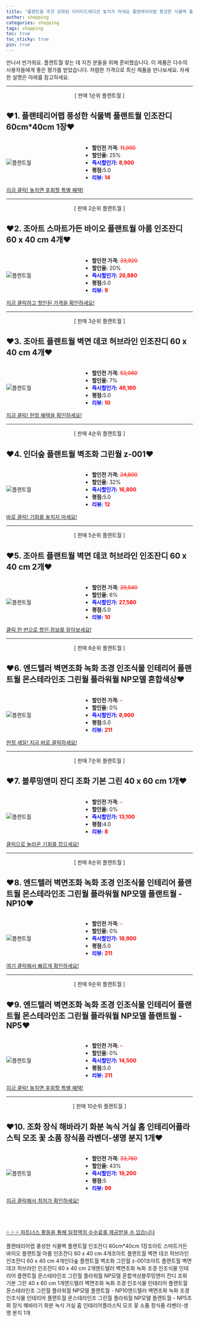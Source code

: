 ```yaml
---
title: "플랜트월 추천 강화된 리미티드에디션 놓치지 마세요 플랜테리어랩 풍성한 식물벽 플랜트월 인조잔디"
author: shopping
categories: shopping
tags: shopping
toc: true
toc_sticky: true
pin: true
---
```

만나서 반가워요. 플랜트월 찾는 데 지친 분들을 위해 준비했습니다. 이 제품은 다수의 사용자들에게 좋은 평가를 받았습니다. 저렴한 가격으로 최신 제품을 만나보세요. 자세한 설명은 아래를 참고하세요.

---
<p class="toplist" style="margin: 0 auto; display: block; width: fit-content;">[ 판매 1순위 플랜트월 ]</p>

<h2><strong>❤️1. 플랜테리어랩 풍성한 식물벽 플랜트월 인조잔디 60cm*40cm 1장❤️</strong></h2>

<div style="display: flex; align-items: center;">
    <div style="flex: 0.4;">
        <img src="https://thumbnail6.coupangcdn.com/thumbnails/remote/230x230ex/image/vendor_inventory/09b7/cb0502c7835f2f946d8a01bdf8631dceeb9127832fb305694f2eced32fba.png" alt="플랜트월" style="max-width: 100%;">
    </div>
    <div style="flex: 0.6; margin-left: 10px;">
        <ul>
            <li><strong>할인전 가격:</strong> <del style="color: red;">11,900</del></li>
            <li><strong>할인율:</strong> 25%</li>
            <li><span style='color:blue'><strong>즉시할인가:</strong></span> <span style='color:red'><strong>8,900</strong></span></li>
            <li><strong>평점:</strong>5.0</li>
            <li><span style='color:blue'><strong>리뷰:</strong></span> <span style='color:red'><strong>14</strong></span></li>
        </ul>
    </div>
</div>
<div class="center">
    <a href="https://selin100587001.github.io?lptag=AF9450613&subid=githubio&pageKey=7750275874&traceid=V0-153&itemId=20874347809&vendorItemId=89677031893" class="myButton">
        지금 클릭! 놓치면 후회할 특별 혜택!
    </a>
</div>


---
<p class="toplist" style="margin: 0 auto; display: block; width: fit-content;">[ 판매 2순위 플랜트월 ]</p>

<h2><strong>❤️2. 조아트 스마트가든 바이오 플랜트월 아룸 인조잔디 60 x 40 cm 4개❤️</strong></h2>

<div style="display: flex; align-items: center;">
    <div style="flex: 0.4;">
        <img src="https://thumbnail9.coupangcdn.com/thumbnails/remote/230x230ex/image/rs_quotation_api/xetljqhc/f30301274dd74981835e119da40f9ad1.jpg" alt="플랜트월" style="max-width: 100%;">
    </div>
    <div style="flex: 0.6; margin-left: 10px;">
        <ul>
            <li><strong>할인전 가격:</strong> <del style="color: red;">33,920</del></li>
            <li><strong>할인율:</strong> 20%</li>
            <li><span style='color:blue'><strong>즉시할인가:</strong></span> <span style='color:red'><strong>26,880</strong></span></li>
            <li><strong>평점:</strong>5.0</li>
            <li><span style='color:blue'><strong>리뷰:</strong></span> <span style='color:red'><strong>9</strong></span></li>
        </ul>
    </div>
</div>
<div class="center">
    <a href="https://selin100587001.github.io?lptag=AF9450613&subid=githubio&pageKey=7493260103&traceid=V0-153&itemId=19724010029&vendorItemId=86828091383" class="myButton">
        지금 클릭하고 할인된 가격을 확인하세요!
    </a>
</div>


---
<p class="toplist" style="margin: 0 auto; display: block; width: fit-content;">[ 판매 3순위 플랜트월 ]</p>

<h2><strong>❤️3. 조아트 플랜트월 벽면 데코 허브라인 인조잔디 60 x 40 cm 4개❤️</strong></h2>

<div style="display: flex; align-items: center;">
    <div style="flex: 0.4;">
        <img src="https://thumbnail9.coupangcdn.com/thumbnails/remote/230x230ex/image/retail/images/3018496657314531-311ec1b5-7459-4177-a236-498248289173.jpg" alt="플랜트월" style="max-width: 100%;">
    </div>
    <div style="flex: 0.6; margin-left: 10px;">
        <ul>
            <li><strong>할인전 가격:</strong> <del style="color: red;">53,080</del></li>
            <li><strong>할인율:</strong> 7%</li>
            <li><span style='color:blue'><strong>즉시할인가:</strong></span> <span style='color:red'><strong>49,160</strong></span></li>
            <li><strong>평점:</strong>5.0</li>
            <li><span style='color:blue'><strong>리뷰:</strong></span> <span style='color:red'><strong>10</strong></span></li>
        </ul>
    </div>
</div>
<div class="center">
    <a href="https://selin100587001.github.io?lptag=AF9450613&subid=githubio&pageKey=6388775119&traceid=V0-153&itemId=13608870052&vendorItemId=80861892686" class="myButton">
        지금 클릭! 한정 혜택을 확인하세요!
    </a>
</div>


---
<p class="toplist" style="margin: 0 auto; display: block; width: fit-content;">[ 판매 4순위 플랜트월 ]</p>

<h2><strong>❤️4. 인더숲 플랜트월 벽조화 그린월 z-001❤️</strong></h2>

<div style="display: flex; align-items: center;">
    <div style="flex: 0.4;">
        <img src="https://thumbnail10.coupangcdn.com/thumbnails/remote/230x230ex/image/vendor_inventory/767d/0c7eb26a0222aaeffba614bc4ff0181c6e32f03439e61bb89afd30b1be30.jpg" alt="플랜트월" style="max-width: 100%;">
    </div>
    <div style="flex: 0.6; margin-left: 10px;">
        <ul>
            <li><strong>할인전 가격:</strong> <del style="color: red;">24,800</del></li>
            <li><strong>할인율:</strong> 32%</li>
            <li><span style='color:blue'><strong>즉시할인가:</strong></span> <span style='color:red'><strong>16,800</strong></span></li>
            <li><strong>평점:</strong>5.0</li>
            <li><span style='color:blue'><strong>리뷰:</strong></span> <span style='color:red'><strong>12</strong></span></li>
        </ul>
    </div>
</div>
<div class="center">
    <a href="https://selin100587001.github.io?lptag=AF9450613&subid=githubio&pageKey=7865582424&traceid=V0-153&itemId=21474033548&vendorItemId=88528308029" class="myButton">
        바로 클릭! 기회를 놓치지 마세요!
    </a>
</div>


---
<p class="toplist" style="margin: 0 auto; display: block; width: fit-content;">[ 판매 5순위 플랜트월 ]</p>

<h2><strong>❤️5. 조아트 플랜트월 벽면 데코 허브라인 인조잔디 60 x 40 cm 2개❤️</strong></h2>

<div style="display: flex; align-items: center;">
    <div style="flex: 0.4;">
        <img src="https://thumbnail8.coupangcdn.com/thumbnails/remote/230x230ex/image/rs_quotation_api/az7is9k5/26cb2ad23ac74d2f83abd1c9faef0000.jpg" alt="플랜트월" style="max-width: 100%;">
    </div>
    <div style="flex: 0.6; margin-left: 10px;">
        <ul>
            <li><strong>할인전 가격:</strong> <del style="color: red;">29,540</del></li>
            <li><strong>할인율:</strong> 6%</li>
            <li><span style='color:blue'><strong>즉시할인가:</strong></span> <span style='color:red'><strong>27,580</strong></span></li>
            <li><strong>평점:</strong>5.0</li>
            <li><span style='color:blue'><strong>리뷰:</strong></span> <span style='color:red'><strong>10</strong></span></li>
        </ul>
    </div>
</div>
<div class="center">
    <a href="https://selin100587001.github.io?lptag=AF9450613&subid=githubio&pageKey=6388775119&traceid=V0-153&itemId=13608870049&vendorItemId=80861892676" class="myButton">
        클릭 한 번으로 할인 정보를 알아보세요!
    </a>
</div>


---
<p class="toplist" style="margin: 0 auto; display: block; width: fit-content;">[ 판매 6순위 플랜트월 ]</p>

<h2><strong>❤️6. 엔드텔러 벽면조화 녹화 조경 인조식물 인테리어 플랜트월 몬스테라인조 그린월 플라워월 NP모델 혼합색상❤️</strong></h2>

<div style="display: flex; align-items: center;">
    <div style="flex: 0.4;">
        <img src="https://thumbnail10.coupangcdn.com/thumbnails/remote/230x230ex/image/vendor_inventory/7375/41ac5c458cf28bc81ec599366c5d2d51674f564b49d409a96fd886e55281.jpg" alt="플랜트월" style="max-width: 100%;">
    </div>
    <div style="flex: 0.6; margin-left: 10px;">
        <ul>
            <li><strong>할인전 가격:</strong> <del style="color: red;">-</del></li>
            <li><strong>할인율:</strong> 0%</li>
            <li><span style='color:blue'><strong>즉시할인가:</strong></span> <span style='color:red'><strong>8,900</strong></span></li>
            <li><strong>평점:</strong>5.0</li>
            <li><span style='color:blue'><strong>리뷰:</strong></span> <span style='color:red'><strong>211</strong></span></li>
        </ul>
    </div>
</div>
<div class="center">
    <a href="https://selin100587001.github.io?lptag=AF9450613&subid=githubio&pageKey=7154204619&traceid=V0-153&itemId=17992440234&vendorItemId=75277416445" class="myButton">
        한정 세일! 지금 바로 클릭하세요!
    </a>
</div>


---
<p class="toplist" style="margin: 0 auto; display: block; width: fit-content;">[ 판매 7순위 플랜트월 ]</p>

<h2><strong>❤️7. 블루밍앤미 잔디 조화 기본 그린 40 x 60 cm 1개❤️</strong></h2>

<div style="display: flex; align-items: center;">
    <div style="flex: 0.4;">
        <img src="https://thumbnail10.coupangcdn.com/thumbnails/remote/230x230ex/image/rs_quotation_api/v5blydpl/1aec32d8b90d48398656eaadf8223a8e.jpg" alt="플랜트월" style="max-width: 100%;">
    </div>
    <div style="flex: 0.6; margin-left: 10px;">
        <ul>
            <li><strong>할인전 가격:</strong> <del style="color: red;">-</del></li>
            <li><strong>할인율:</strong> 0%</li>
            <li><span style='color:blue'><strong>즉시할인가:</strong></span> <span style='color:red'><strong>13,100</strong></span></li>
            <li><strong>평점:</strong>4.0</li>
            <li><span style='color:blue'><strong>리뷰:</strong></span> <span style='color:red'><strong>8</strong></span></li>
        </ul>
    </div>
</div>
<div class="center">
    <a href="https://selin100587001.github.io?lptag=AF9450613&subid=githubio&pageKey=6190591345&traceid=V0-153&itemId=12215550438&vendorItemId=79486324448" class="myButton">
        클릭으로 놀라운 기회를 잡으세요!
    </a>
</div>


---
<p class="toplist" style="margin: 0 auto; display: block; width: fit-content;">[ 판매 8순위 플랜트월 ]</p>

<h2><strong>❤️8. 엔드텔러 벽면조화 녹화 조경 인조식물 인테리어 플랜트월 몬스테라인조 그린월 플라워월 NP모델 플랜트월 - NP10❤️</strong></h2>

<div style="display: flex; align-items: center;">
    <div style="flex: 0.4;">
        <img src="https://thumbnail10.coupangcdn.com/thumbnails/remote/230x230ex/image/vendor_inventory/edce/31a75d5dc6527cc479e0364adb48473765f0b226372f78b057854e14e4ca.jpg" alt="플랜트월" style="max-width: 100%;">
    </div>
    <div style="flex: 0.6; margin-left: 10px;">
        <ul>
            <li><strong>할인전 가격:</strong> <del style="color: red;">-</del></li>
            <li><strong>할인율:</strong> 0%</li>
            <li><span style='color:blue'><strong>즉시할인가:</strong></span> <span style='color:red'><strong>18,900</strong></span></li>
            <li><strong>평점:</strong>5.0</li>
            <li><span style='color:blue'><strong>리뷰:</strong></span> <span style='color:red'><strong>211</strong></span></li>
        </ul>
    </div>
</div>
<div class="center">
    <a href="https://selin100587001.github.io?lptag=AF9450613&subid=githubio&pageKey=7154204619&traceid=V0-153&itemId=17992440241&vendorItemId=75277416367" class="myButton">
        여기 클릭해서 빠르게 확인하세요!
    </a>
</div>


---
<p class="toplist" style="margin: 0 auto; display: block; width: fit-content;">[ 판매 9순위 플랜트월 ]</p>

<h2><strong>❤️9. 엔드텔러 벽면조화 녹화 조경 인조식물 인테리어 플랜트월 몬스테라인조 그린월 플라워월 NP모델 플랜트월 - NP5❤️</strong></h2>

<div style="display: flex; align-items: center;">
    <div style="flex: 0.4;">
        <img src="https://thumbnail10.coupangcdn.com/thumbnails/remote/230x230ex/image/vendor_inventory/68af/568c0ef3596082eb2622b69a0f50de1a01c7d6f1fc75ca337cd648c719ab.jpg" alt="플랜트월" style="max-width: 100%;">
    </div>
    <div style="flex: 0.6; margin-left: 10px;">
        <ul>
            <li><strong>할인전 가격:</strong> <del style="color: red;">-</del></li>
            <li><strong>할인율:</strong> 0%</li>
            <li><span style='color:blue'><strong>즉시할인가:</strong></span> <span style='color:red'><strong>14,500</strong></span></li>
            <li><strong>평점:</strong>5.0</li>
            <li><span style='color:blue'><strong>리뷰:</strong></span> <span style='color:red'><strong>211</strong></span></li>
        </ul>
    </div>
</div>
<div class="center">
    <a href="https://selin100587001.github.io?lptag=AF9450613&subid=githubio&pageKey=7154204619&traceid=V0-153&itemId=17992440245&vendorItemId=75277416384" class="myButton">
        지금 클릭! 놓치면 후회할 특별 혜택!
    </a>
</div>


---
<p class="toplist" style="margin: 0 auto; display: block; width: fit-content;">[ 판매 10순위 플랜트월 ]</p>

<h2><strong>❤️10. 조화 장식 해바라기 화분 녹식 거실 홈 인테리어플라스틱 모조 꽃 소품 장식품 라벤더-생명 분지 1개❤️</strong></h2>

<div style="display: flex; align-items: center;">
    <div style="flex: 0.4;">
        <img src="https://thumbnail10.coupangcdn.com/thumbnails/remote/230x230ex/image/vendor_inventory/6b0e/ed77727592f80dd74c8a707dde6d68451d5c408ed67770804aa9bc803833.jpg" alt="플랜트월" style="max-width: 100%;">
    </div>
    <div style="flex: 0.6; margin-left: 10px;">
        <ul>
            <li><strong>할인전 가격:</strong> <del style="color: red;">33,760</del></li>
            <li><strong>할인율:</strong> 43%</li>
            <li><span style='color:blue'><strong>즉시할인가:</strong></span> <span style='color:red'><strong>19,200</strong></span></li>
            <li><strong>평점:</strong>5</li>
            <li><span style='color:blue'><strong>리뷰:</strong></span> <span style='color:red'><strong>99</strong></span></li>
        </ul>
    </div>
</div>
<div class="center">
    <a href="https://selin100587001.github.io?lptag=AF9450613&subid=githubio&pageKey=7762278769&traceid=V0-153&itemId=20934938562&vendorItemId=90678808170" class="myButton">
        지금 클릭해서 최저가 확인하세요!
    </a>
</div>

<br><br><br>[💦 💦 💦 파트너스 활동을 통해 일정액의 수수료를 제공받을 수 있습니다](https://link.coupang.com/a/bcpT2c)<br><br>플랜테리어랩 풍성한 식물벽 플랜트월 인조잔디 60cm*40cm 1장조아트 스마트가든 바이오 플랜트월 아룸 인조잔디 60 x 40 cm 4개조아트 플랜트월 벽면 데코 허브라인 인조잔디 60 x 40 cm 4개인더숲 플랜트월 벽조화 그린월 z-001조아트 플랜트월 벽면 데코 허브라인 인조잔디 60 x 40 cm 2개엔드텔러 벽면조화 녹화 조경 인조식물 인테리어 플랜트월 몬스테라인조 그린월 플라워월 NP모델 혼합색상블루밍앤미 잔디 조화 기본 그린 40 x 60 cm 1개엔드텔러 벽면조화 녹화 조경 인조식물 인테리어 플랜트월 몬스테라인조 그린월 플라워월 NP모델 플랜트월 - NP10엔드텔러 벽면조화 녹화 조경 인조식물 인테리어 플랜트월 몬스테라인조 그린월 플라워월 NP모델 플랜트월 - NP5조화 장식 해바라기 화분 녹식 거실 홈 인테리어플라스틱 모조 꽃 소품 장식품 라벤더-생명 분지 1개